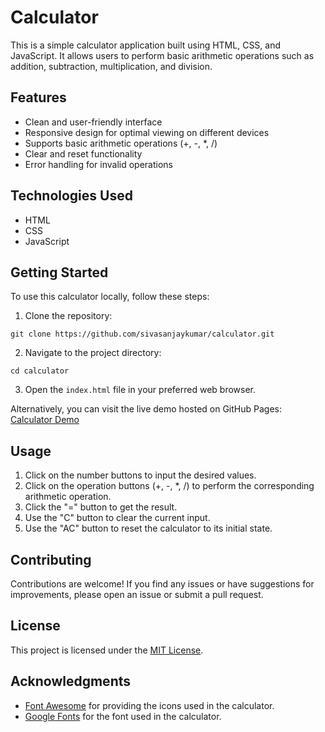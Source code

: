 

# Calculator

This is a simple calculator application built using HTML, CSS, and JavaScript. It allows users to perform basic arithmetic operations such as addition, subtraction, multiplication, and division.

## Features

- Clean and user-friendly interface
- Responsive design for optimal viewing on different devices
- Supports basic arithmetic operations (+, -, *, /)
- Clear and reset functionality
- Error handling for invalid operations

## Technologies Used

- HTML
- CSS
- JavaScript

## Getting Started

To use this calculator locally, follow these steps:

1. Clone the repository:

```
git clone https://github.com/sivasanjaykumar/calculator.git
```

2. Navigate to the project directory:

```
cd calculator
```

3. Open the `index.html` file in your preferred web browser.

Alternatively, you can visit the live demo hosted on GitHub Pages: [Calculator Demo](https://your-username.github.io/calculator/)

## Usage

1. Click on the number buttons to input the desired values.
2. Click on the operation buttons (+, -, *, /) to perform the corresponding arithmetic operation.
3. Click the "=" button to get the result.
4. Use the "C" button to clear the current input.
5. Use the "AC" button to reset the calculator to its initial state.

## Contributing

Contributions are welcome! If you find any issues or have suggestions for improvements, please open an issue or submit a pull request.

## License

This project is licensed under the [MIT License](LICENSE).

## Acknowledgments

- [Font Awesome](https://fontawesome.com/) for providing the icons used in the calculator.
- [Google Fonts](https://fonts.google.com/) for the font used in the calculator.

